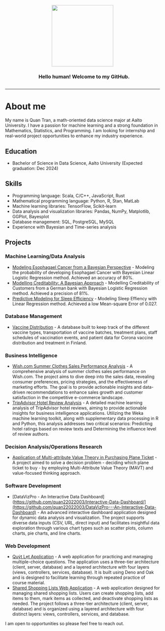<div style="text-align: center;">
  <img src='https://media.giphy.com/media/JIX9t2j0ZTN9S/giphy.gif' width='200px' style='display: inline-block; vertical-align: middle;'>
  <h3 style='display: inline-block; vertical-align: middle; margin-left: 10px;'> Hello human! Welcome to my GitHub. </h3>
</div>



 <!-- About section -->

---
# About me

My name is Quan Tran, a math-oriented data science major at Aalto University. I have a passion for machine learning and a strong foundation in Mathematics, Statistics, and Programming. I am looking for internship and real-world project opportunities to enhance my industry experience.

## Education
- Bachelor of Science in Data Science, Aalto University (Expected graduation: Dec 2024)

## Skills
- Programming language: Scala, C/C++, JavaScript, Rust
- Mathematical programming language: Python, R, Stan, MatLab
- Machine learning libraries: TensorFlow, Scikit-learn
- Data analysis and visualization libraries: Pandas, NumPy, Matplotlib, GGPlot, Bayesplot
- Database management: SQL, PostgreSQL, MySQL
- Experience with Bayesian and Time-series analysis


## Projects

### Machine Learning/Data Analysis
- [Modeling Esophagael Cancer from a Bayesian Perspective](https://github.com/quan22022003/Bayesian-Analysis-of-Esophageal-Cancer-Risk-Factors) - Modeling the probability of developing Esophagael Cancer with Bayesian Linear Logistic Regression method. Achieved an accuracy of 80%.
- [Modelling Creditability: A Bayesian Approach](https://github.com/quan22022003/Modelling-Creditability-A-Bayesian-Approach) - Modelling Creditability of Customers from a German bank with Bayesian Logistic Regression method. Achieved a precision of 81%.
- [Predictive Modeling for Sleep Efficiency](https://github.com/quan22022003/Predictive-Modeling-for-Sleep-Efficiency-Using-Machine-Learning) - Modeling Sleep Effiency with Linear Regression method. Achieved a low Mean-square Error of 0.027.

### Database Management
- [Vaccine Distribution](https://github.com/quan22022003/Vaccine-Distribution/blob/main/README.md) - A database built to keep track of the different vaccine types, transportation of vaccine batches, treatment plans, staff schedules of vaccination events, and patient data for Corona vaccine distribution and treatment in Finland.

### Business Intelligence
- [Wish.com Summer Clothes Sales Performance Analysis](https://github.com/quan22022003/Wish.com-Summer-Clothes-Sales-Performance-Analysis) - A comprehensive analysis of summer clothes sales performance on Wish.com. The project aims to dive deep into the sales data, revealing consumer preferences, pricing strategies, and the effectiveness of marketing efforts. The goal is to provide actionable insights and data-driven recommendations to enhance sales growth and customer satisfaction in the competitive e-commerce landscape.
- [TripAdvisor Hotel Review Analysis](https://github.com/quan22022003/TripAdvisor-Hotel-Review-Analysis) - A detailed machine learning analysis of TripAdvisor hotel reviews, aiming to provide actionable insights for business intelligence applications. Utilizing the Weka machine learning toolkit, along with supplementary data processing in R and Python, this analysis addresses two critical scenarios: Predicting hotel ratings based on review texts and Determining the influence level of review authors.

### Decision Analysis/Operations Research
- [Application of Multi-attribute Value Theory in Purchasing Plane Ticket](https://github.com/quan22022003/decision-making-project) - A project aimed to solve a decision problem - deciding which plane ticket to buy - by employing Multi-Attribute Value Theory (MAVT) and value-focused thinking approach.

### Software Development 
- [DataVizPro - An Interactive Data Dashboard](https://github.com/quan22022003/Interactive-Data-Dashboard/](https://github.com/quan22022003/DataVizPro---An-Interactive-Data-Dashboard) - An advanced interactive dashboard application designed for dynamic data analysis and visualization. The project supports diverse data inputs (CSV, URL, direct input) and facilitates insightful data exploration through various chart types such as scatter plots, column charts, pie charts, and line charts.

### Web Development
- [Quýt Lẹt Application](https://github.com/quan22022003/Drill-and-Practice) - A web application for practicing and managing multiple-choice questions. The application uses a three-tier architecture (client, server, database) and a layered architecture with four layers (views, controllers, services, database). It is built using Deno and Oak and is designed to facilitate learning through repeated practice of course material.
- [Shared Shopping Lists Web Application](https://github.com/quan22022003/shopping-lists-web) -  A web application designed for managing shared shopping lists. Users can create shopping lists, add items to them, mark items as collected, and deactivate shopping lists as needed. The project follows a three-tier architecture (client, server, database) and is organized using a layered architecture with four distinct layers: views, controllers, services, and database.



I am open to opportunities so please feel free to reach out.








